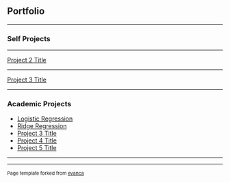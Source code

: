## Portfolio

---

### Self Projects

[](/sample_page)

---
[Project 2 Title](/pdf/sample_presentation.pdf)

---
[Project 3 Title](http://example.com/)

---

### Academic Projects

- [Logistic Regression](https://npham25.github.io/html/Logistic-Regression.html)
- [Ridge Regression](https://npham25.github.io/html/Ridge-regression.html)
- [Project 3 Title](http://example.com/)
- [Project 4 Title](http://example.com/)
- [Project 5 Title](http://example.com/)

---




---
<p style="font-size:11px">Page template forked from <a href="https://github.com/evanca/quick-portfolio">evanca</a></p>
<!-- Remove above link if you don't want to attibute -->
